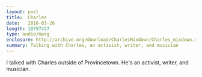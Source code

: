 ```yaml
---
layout: post
title:  Charles
date:   2016-03-26
length: 10797427
type: audio/mpeg
enclosure: http://archive.org/download/CharlesMixdown/Charles_mixdown.mp3
summary: Talking with Charles, an activist, writer, and musician
---
```


I talked with Charles outside of Provincetown. He's an activist, writer, and musician. 